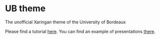 # UB theme
The unofficial Xaringan theme of the University of Bordeaux

Please find a tutorial [here](https://lrberge.github.io/ub_theme/UB_tutorial.html).
You can find an example of presentations [there](https://quizzical-engelbart-d15a44.netlify.app).

